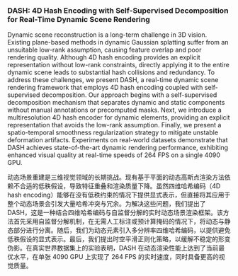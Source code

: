 ### DASH: 4D Hash Encoding with Self-Supervised Decomposition for Real-Time Dynamic Scene Rendering

Dynamic scene reconstruction is a long-term challenge in 3D vision. Existing plane-based methods in dynamic Gaussian splatting suffer from an unsuitable low-rank assumption, causing feature overlap and poor rendering quality. Although 4D hash encoding provides an explicit representation without low-rank constraints, directly applying it to the entire dynamic scene leads to substantial hash collisions and redundancy. To address these challenges, we present DASH, a real-time dynamic scene rendering framework that employs 4D hash encoding coupled with self-supervised decomposition. Our approach begins with a self-supervised decomposition mechanism that separates dynamic and static components without manual annotations or precomputed masks. Next, we introduce a multiresolution 4D hash encoder for dynamic elements, providing an explicit representation that avoids the low-rank assumption. Finally, we present a spatio-temporal smoothness regularization strategy to mitigate unstable deformation artifacts. Experiments on real-world datasets demonstrate that DASH achieves state-of-the-art dynamic rendering performance, exhibiting enhanced visual quality at real-time speeds of 264 FPS on a single 4090 GPU.

动态场景重建是三维视觉领域的长期挑战。现有基于平面的动态高斯点渲染方法依赖不合适的低秩假设，导致特征重叠和渲染质量下降。虽然四维哈希编码（4D hash encoding）能够在没有低秩约束的情况下提供显式表示，但直接将其应用于整个动态场景会引发大量哈希冲突与冗余。为解决这些问题，我们提出了 DASH，这是一种结合四维哈希编码与自监督分解的实时动态场景渲染框架。该方法首先采用自监督分解机制，在无需人工标注或预计算掩码的情况下，将动态与静态部分进行分离。随后，我们为动态元素引入多分辨率四维哈希编码，以提供避免低秩假设的显式表示。最后，我们提出时空平滑正则化策略，以缓解不稳定的形变伪影。在真实世界数据集上的实验表明，DASH 在动态渲染性能上达到了当前最优水平，在单张 4090 GPU 上实现了 264 FPS 的实时速度，同时具备更高的视觉质量。
